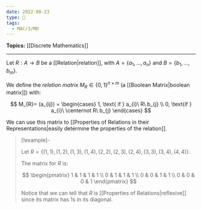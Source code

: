```yaml
---
date: 2022-08-23
type: 🧠
tags:
  - MAC/3/MD
---
```


**Topics:** [[Discrete Mathematics]]

---

Let $R : A \to B$ be a [[Relation|relation]], with $A = \{a_{1}, \dots, a_{n}\}$ and $B=\{b_{1}, \dots, b_{m}\}$.

We define the _relation matrix_ $M_{R} \in \{0, 1\}^{n\times m}$ (a [[Boolean Matrix|boolean matrix]]) with:

$$
M_{R}= (a_{ij}) =
\begin{cases}
1, \text{ if } a_{i}\ R\ b_{j} \\
0, \text{if } a_{i}\ \centernot R\ b_{j}
\end{cases}
$$

We can use this matrix to [[Properties of Relations in their Representations|easily determine the properties of the relation]].

> [!example]-
>
> Let $R = \{(1,1), (1,2), (1,3), (1,4), (2,2), (2,3), (2,4), (3,3), (3,4), (4,4) \}$.
>
> The matrix for $R$ is:
>
> $$
> \begin{pmatrix} 1 & 1 & 1 & 1 \\ 0 & 1 & 1 & 1 \\ 0 & 0 & 1 & 1 \\ 0 & 0 & 0 & 1 \end{pmatrix}
> $$
>
> Notice that we can tell that $R$ is [[Properties of Relations|reflexive]] since its matrix has $1$s in its diagonal.
